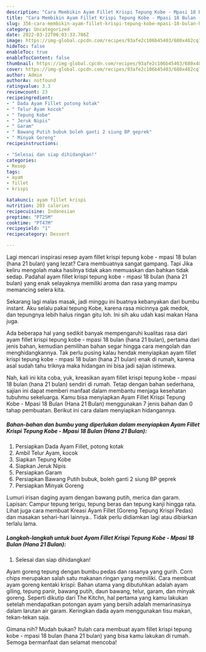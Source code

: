 ```yaml
---
description: "Cara Membikin Ayam Fillet Krispi Tepung Kobe - Mpasi 18 Bulan (Hana 21 Bulan)Anti Ribet, Sempurna"
title: "Cara Membikin Ayam Fillet Krispi Tepung Kobe - Mpasi 18 Bulan (Hana 21 Bulan)Anti Ribet, Sempurna"
slug: 356-cara-membikin-ayam-fillet-krispi-tepung-kobe-mpasi-18-bulan-hana-21-bulananti-ribet-sempurna
category: Uncategorized
date: 2022-03-22T06:03:33.786Z
image: https://img-global.cpcdn.com/recipes/93afe2c106b45403/680x482cq70/ayam-fillet-krispi-tepung-kobe-mpasi-18-bulan-hana-21-bulan-foto-resep-utama.jpg
hideToc: false
enableToc: true
enableTocContent: false
thumbnail: https://img-global.cpcdn.com/recipes/93afe2c106b45403/680x482cq70/ayam-fillet-krispi-tepung-kobe-mpasi-18-bulan-hana-21-bulan-foto-resep-utama.jpg
cover: https://img-global.cpcdn.com/recipes/93afe2c106b45403/680x482cq70/ayam-fillet-krispi-tepung-kobe-mpasi-18-bulan-hana-21-bulan-foto-resep-utama.jpg
author: Admin
authorAv: notfound
ratingvalue: 3.3
reviewcount: 23
recipeingredient:
- " Dada Ayam Fillet potong kotak"
- " Telur Ayam kocok"
- " Tepung Kobe"
- " Jeruk Nipis"
- " Garam"
- " Bawang Putih bubuk boleh ganti 2 siung BP geprek"
- " Minyak Goreng"
recipeinstructions:

- "Selesai dan siap dihidangkan!"
categories:
- Resep
tags:
- ayam
- fillet
- krispi

katakunci: ayam fillet krispi 
nutrition: 203 calories
recipecuisine: Indonesian
preptime: "PT25M"
cooktime: "PT47M"
recipeyield: "1"
recipecategory: Dessert

---
```



Lagi mencari inspirasi resep ayam fillet krispi tepung kobe - mpasi 18 bulan (hana 21 bulan) yang lezat? Cara membuatnya sangat gampang. Tapi Jika keliru mengolah maka hasilnya tidak akan memuaskan dan bahkan tidak sedap. Padahal ayam fillet krispi tepung kobe - mpasi 18 bulan (hana 21 bulan) yang enak selayaknya memiliki aroma dan rasa yang mampu memancing selera kita.


Sekarang lagi malas masak, jadi minggu ini buatnya kebanyakan dari bumbu instant. Aku selalu pakai tepung Kobe, karena rasa micinnya gak medok, dan tepungnya lebih halus ringan gitu loh. Ini sih aku udah kasi makan Hana juga.

Ada beberapa hal yang sedikit banyak mempengaruhi kualitas rasa dari ayam fillet krispi tepung kobe - mpasi 18 bulan (hana 21 bulan), pertama dari jenis bahan, kemudian pemilihan bahan segar hingga cara mengolah dan menghidangkannya. Tak perlu pusing kalau hendak menyiapkan ayam fillet krispi tepung kobe - mpasi 18 bulan (hana 21 bulan) enak di rumah, karena asal sudah tahu triknya maka hidangan ini bisa jadi sajian istimewa.


Nah, kali ini kita coba, yuk, kreasikan ayam fillet krispi tepung kobe - mpasi 18 bulan (hana 21 bulan) sendiri di rumah. Tetap dengan bahan sederhana, sajian ini dapat memberi manfaat dalam membantu menjaga kesehatan tubuhmu sekeluarga. Kamu bisa menyiapkan Ayam Fillet Krispi Tepung Kobe - Mpasi 18 Bulan (Hana 21 Bulan) menggunakan 7 jenis bahan dan 0 tahap pembuatan. Berikut ini cara dalam menyiapkan hidangannya.

<!--inarticleads1-->

##### Bahan-bahan dan bumbu yang diperlukan dalam menyiapkan Ayam Fillet Krispi Tepung Kobe - Mpasi 18 Bulan (Hana 21 Bulan):

1. Persiapkan  Dada Ayam Fillet, potong kotak
1. Ambil  Telur Ayam, kocok
1. Siapkan  Tepung Kobe
1. Siapkan  Jeruk Nipis
1. Persiapkan  Garam
1. Persiapkan  Bawang Putih bubuk, boleh ganti 2 siung BP geprek
1. Persiapkan  Minyak Goreng


Lumuri irisan daging ayam dengan bawang putih, merica dan garam. Lapisan: Campur tepung terigu, tepung beras dan tepung kanji hingga rata. Lihat juga cara membuat Kreasi Ayam Fillet (Goreng Tepung Krispi Pedas) dan masakan sehari-hari lainnya.. Tidak perlu didiamkan lagi atau dibiarkan terlalu lama. 

<!--inarticleads2-->

##### Langkah-langkah untuk buat Ayam Fillet Krispi Tepung Kobe - Mpasi 18 Bulan (Hana 21 Bulan):


1. Selesai dan siap dihidangkan!

Ayam goreng tepung dengan bumbu pedas dan rasanya yang gurih. Corn chips merupakan salah satu makanan ringan yang memiliki. Cara membuat ayam goreng kentaki krispi: Bahan utama yang dibutuhkan adalah ayam giling, tepung panir, bawang putih, daun bawang, telur, garam, dan minyak goreng. Seperti dikutip dari The Kitchn, hal pertama yang kamu lakukan setelah mendapatkan potongan ayam yang bersih adalah memarinasinya dalam larutan air garam. Keringkan dada ayam menggunakan tisu makan, tekan-tekan saja. 

Gimana nih? Mudah bukan? Itulah cara membuat ayam fillet krispi tepung kobe - mpasi 18 bulan (hana 21 bulan) yang bisa kamu lakukan di rumah. Semoga bermanfaat dan selamat mencoba!
